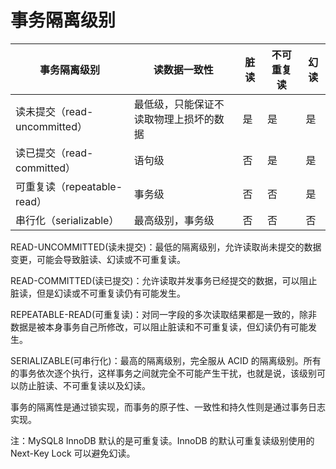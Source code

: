 # 事务隔离级别


| 事务隔离级别                 | 读数据一致性              | 脏读  | 不可重复读 | 幻读  |
| ---------------------- | ------------------- | --- | ----- | --- |
| 读未提交（read-uncommitted） | 最低级，只能保证不读取物理上损坏的数据 | 是   | 是     | 是   |
| 读已提交（read-committed）   | 语句级                 | 否   | 是     | 是   |
| 可重复读（repeatable-read）  | 事务级                 | 否   | 否     | 是   |
| 串行化（serializable）      | 最高级别，事务级            | 否   | 否     | 否   |

READ-UNCOMMITTED(读未提交)：最低的隔离级别，允许读取尚未提交的数据变更，可能会导致脏读、幻读或不可重复读。

READ-COMMITTED(读已提交)：允许读取并发事务已经提交的数据，可以阻止脏读，但是幻读或不可重复读仍有可能发生。

REPEATABLE-READ(可重复读)：对同一字段的多次读取结果都是一致的，除非数据是被本身事务自己所修改，可以阻止脏读和不可重复读，但幻读仍有可能发生。

SERIALIZABLE(可串行化)：最高的隔离级别，完全服从 ACID 的隔离级别。所有的事务依次逐个执行，这样事务之间就完全不可能产生干扰，也就是说，该级别可以防止脏读、不可重复读以及幻读。

事务的隔离性是通过锁实现，而事务的原子性、一致性和持久性则是通过事务日志实现。

注：MySQL8 InnoDB 默认的是可重复读。InnoDB 的默认可重复读级别使用的 Next-Key Lock 可以避免幻读。
